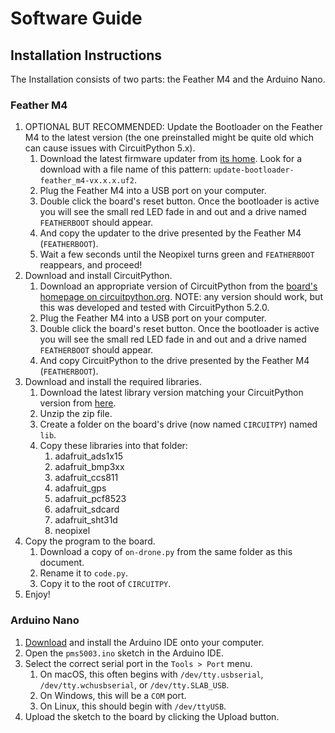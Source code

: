 # Software Guide

## Installation Instructions

The Installation consists of two parts: the Feather M4 and the Arduino Nano.

### Feather M4

1. OPTIONAL BUT RECOMMENDED: Update the Bootloader on the Feather M4 to the latest version (the one preinstalled might be quite old which can cause issues with CircuitPython 5.x).
    1. Download the latest firmware updater from [its home](https://github.com/adafruit/uf2-samdx1/releases). Look for a download with a file name of this pattern: `update-bootloader-feather_m4-vx.x.x.uf2`.
    2. Plug the Feather M4 into a USB port on your computer.
    3. Double click the board's reset button. Once the bootloader is active you will see the small red LED fade in and out and a drive named `FEATHERBOOT` should appear.
    4. And copy the updater to the drive presented by the Feather M4 (`FEATHERBOOT`).
    5. Wait a few seconds until the Neopixel turns green and `FEATHERBOOT` reappears, and proceed!
2. Download and install CircuitPython.
    1. Download an appropriate version of CircuitPython from the [board's homepage on circuitpython.org](https://circuitpython.org/board/feather_m4_express/). NOTE: any version should work, but this was developed and tested with CircuitPython 5.2.0.
    2. Plug the Feather M4 into a USB port on your computer.
    3. Double click the board's reset button. Once the bootloader is active you will see the small red LED fade in and out and a drive named `FEATHERBOOT` should appear.
    4. And copy CircuitPython to the drive presented by the Feather M4 (`FEATHERBOOT`).
3. Download and install the required libraries.
    1. Download the latest library version matching your CircuitPython version from [here](https://circuitpython.org/libraries).
    2. Unzip the zip file.
    3. Create a folder on the board's drive (now named `CIRCUITPY`) named `lib`.
    4. Copy these libraries into that folder:
        1. adafruit_ads1x15
        2. adafruit_bmp3xx
        3. adafruit_ccs811
        4. adafruit_gps
        5. adafruit_pcf8523
        6. adafruit_sdcard
        7. adafruit_sht31d
        8. neopixel
4. Copy the program to the board.
    1. Download a copy of `on-drone.py` from the same folder as this document.
    2. Rename it to `code.py`.
    3. Copy it to the root of `CIRCUITPY`.
5. Enjoy!

### Arduino Nano

1. [Download](https://www.arduino.cc/en/Main/Software#download) and install the Arduino IDE onto your computer.
2. Open the `pms5003.ino` sketch in the Arduino IDE.
3. Select the correct serial port in the `Tools > Port` menu.
    1. On macOS, this often begins with `/dev/tty.usbserial`, `/dev/tty.wchusbserial`, or `/dev/tty.SLAB_USB`.
    2. On Windows, this will be a `COM` port.
    3. On Linux, this should begin with `/dev/ttyUSB`.
4. Upload the sketch to the board by clicking the Upload button.

